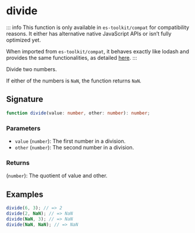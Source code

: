 # divide

::: info
This function is only available in `es-toolkit/compat` for compatibility reasons. It either has alternative native JavaScript APIs or isn’t fully optimized yet.

When imported from `es-toolkit/compat`, it behaves exactly like lodash and provides the same functionalities, as detailed [here](../../../compatibility.md).
:::

Divide two numbers.

If either of the numbers is `NaN`, the function returns `NaN`.

## Signature

```typescript
function divide(value: number, other: number): number;
```

### Parameters

- `value` (`number`): The first number in a division.
- `other` (`number`): The second number in a division.

### Returns

(`number`): The quotient of value and other.

## Examples

```typescript
divide(6, 3); // => 2
divide(2, NaN); // => NaN
divide(NaN, 3); // => NaN
divide(NaN, NaN); // => NaN
```